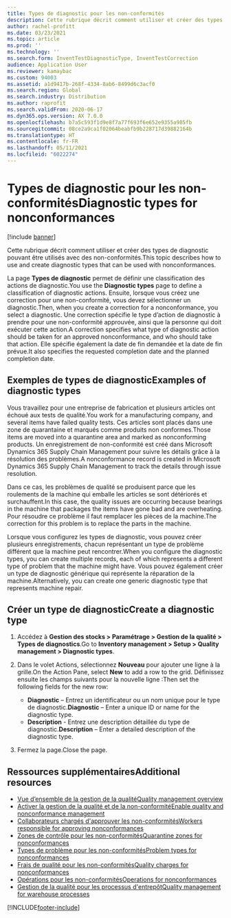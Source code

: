 ```yaml
---
title: Types de diagnostic pour les non-conformités
description: Cette rubrique décrit comment utiliser et créer des types de diagnostic pouvant être utilisés avec des non-conformités.
author: rachel-profitt
ms.date: 03/23/2021
ms.topic: article
ms.prod: ''
ms.technology: ''
ms.search.form: InventTestDiagnosticType, InventTestCorrection
audience: Application User
ms.reviewer: kamaybac
ms.custom: 94003
ms.assetid: a1d9417b-268f-4334-8ab6-8499d6c3acf0
ms.search.region: Global
ms.search.industry: Distribution
ms.author: raprofit
ms.search.validFrom: 2020-06-17
ms.dyn365.ops.version: AX 7.0.0
ms.openlocfilehash: b7a5c593f1d9e8f7a77f693f6e652e9355a985fb
ms.sourcegitcommit: 08ce2a9ca1f02064beabfb9b228717d39882164b
ms.translationtype: HT
ms.contentlocale: fr-FR
ms.lasthandoff: 05/11/2021
ms.locfileid: "6022274"
---
```

# <a name="diagnostic-types-for-nonconformances"></a><span data-ttu-id="01ca8-103">Types de diagnostic pour les non-conformités</span><span class="sxs-lookup"><span data-stu-id="01ca8-103">Diagnostic types for nonconformances</span></span>

[!include [banner](../includes/banner.md)]

<span data-ttu-id="01ca8-104">Cette rubrique décrit comment utiliser et créer des types de diagnostic pouvant être utilisés avec des non-conformités.</span><span class="sxs-lookup"><span data-stu-id="01ca8-104">This topic describes how to use and create diagnostic types that can be used with nonconformances.</span></span>

<span data-ttu-id="01ca8-105">La page **Types de diagnostic** permet de définir une classification des actions de diagnostic.</span><span class="sxs-lookup"><span data-stu-id="01ca8-105">You use the **Diagnostic types** page to define a classification of diagnostic actions.</span></span> <span data-ttu-id="01ca8-106">Ensuite, lorsque vous créez une correction pour une non-conformité, vous devez sélectionner un diagnostic.</span><span class="sxs-lookup"><span data-stu-id="01ca8-106">Then, when you create a correction for a nonconformance, you select a diagnostic.</span></span> <span data-ttu-id="01ca8-107">Une correction spécifie le type d’action de diagnostic à prendre pour une non-conformité approuvée, ainsi que la personne qui doit exécuter cette action.</span><span class="sxs-lookup"><span data-stu-id="01ca8-107">A correction specifies what type of diagnostic action should be taken for an approved nonconformance, and who should take that action.</span></span> <span data-ttu-id="01ca8-108">Elle spécifie également la date de fin demandée et la date de fin prévue.</span><span class="sxs-lookup"><span data-stu-id="01ca8-108">It also specifies the requested completion date and the planned completion date.</span></span>

## <a name="examples-of-diagnostic-types"></a><span data-ttu-id="01ca8-109">Exemples de types de diagnostic</span><span class="sxs-lookup"><span data-stu-id="01ca8-109">Examples of diagnostic types</span></span>

<span data-ttu-id="01ca8-110">Vous travaillez pour une entreprise de fabrication et plusieurs articles ont échoué aux tests de qualité.</span><span class="sxs-lookup"><span data-stu-id="01ca8-110">You work for a manufacturing company, and several items have failed quality tests.</span></span> <span data-ttu-id="01ca8-111">Ces articles sont placés dans une zone de quarantaine et marqués comme produits non conformes.</span><span class="sxs-lookup"><span data-stu-id="01ca8-111">Those items are moved into a quarantine area and marked as nonconforming products.</span></span> <span data-ttu-id="01ca8-112">Un enregistrement de non-conformité est créé dans Microsoft Dynamics 365 Supply Chain Management pour suivre les détails grâce à la résolution des problèmes.</span><span class="sxs-lookup"><span data-stu-id="01ca8-112">A nonconformance record is created in Microsoft Dynamics 365 Supply Chain Management to track the details through issue resolution.</span></span>

<span data-ttu-id="01ca8-113">Dans ce cas, les problèmes de qualité se produisent parce que les roulements de la machine qui emballe les articles se sont détériorés et surchauffent.</span><span class="sxs-lookup"><span data-stu-id="01ca8-113">In this case, the quality issues are occurring because bearings in the machine that packages the items have gone bad and are overheating.</span></span> <span data-ttu-id="01ca8-114">Pour résoudre ce problème il faut remplacer les pièces de la machine.</span><span class="sxs-lookup"><span data-stu-id="01ca8-114">The correction for this problem is to replace the parts in the machine.</span></span>

<span data-ttu-id="01ca8-115">Lorsque vous configurez les types de diagnostic, vous pouvez créer plusieurs enregistrements, chacun représentant un type de problème différent que la machine peut rencontrer.</span><span class="sxs-lookup"><span data-stu-id="01ca8-115">When you configure the diagnostic types, you can create multiple records, each of which represents a different type of problem that the machine might have.</span></span> <span data-ttu-id="01ca8-116">Vous pouvez également créer un type de diagnostic générique qui représente la réparation de la machine.</span><span class="sxs-lookup"><span data-stu-id="01ca8-116">Alternatively, you can create one generic diagnostic type that represents machine repair.</span></span>

## <a name="create-a-diagnostic-type"></a><span data-ttu-id="01ca8-117">Créer un type de diagnostic</span><span class="sxs-lookup"><span data-stu-id="01ca8-117">Create a diagnostic type</span></span>

1. <span data-ttu-id="01ca8-118">Accédez à **Gestion des stocks \> Paramétrage \> Gestion de la qualité \> Types de diagnostics**.</span><span class="sxs-lookup"><span data-stu-id="01ca8-118">Go to **Inventory management \> Setup \> Quality management \> Diagnostic types**.</span></span>
1. <span data-ttu-id="01ca8-119">Dans le volet Actions, sélectionnez **Nouveau** pour ajouter une ligne à la grille.</span><span class="sxs-lookup"><span data-stu-id="01ca8-119">On the Action Pane, select **New** to add a row to the grid.</span></span> <span data-ttu-id="01ca8-120">Définissez ensuite les champs suivants pour la nouvelle ligne :</span><span class="sxs-lookup"><span data-stu-id="01ca8-120">Then set the following fields for the new row:</span></span>

    - <span data-ttu-id="01ca8-121">**Diagnostic** – Entrez un identificateur ou un nom unique pour le type de diagnostic.</span><span class="sxs-lookup"><span data-stu-id="01ca8-121">**Diagnostic** – Enter a unique ID or name for the diagnostic type.</span></span>
    - <span data-ttu-id="01ca8-122">**Description** - Entrez une description détaillée du type de diagnostic.</span><span class="sxs-lookup"><span data-stu-id="01ca8-122">**Description** – Enter a detailed description of the diagnostic type.</span></span>

1. <span data-ttu-id="01ca8-123">Fermez la page.</span><span class="sxs-lookup"><span data-stu-id="01ca8-123">Close the page.</span></span>

## <a name="additional-resources"></a><span data-ttu-id="01ca8-124">Ressources supplémentaires</span><span class="sxs-lookup"><span data-stu-id="01ca8-124">Additional resources</span></span>

- [<span data-ttu-id="01ca8-125">Vue d’ensemble de la gestion de la qualité</span><span class="sxs-lookup"><span data-stu-id="01ca8-125">Quality management overview</span></span>](quality-management-processes.md)
- [<span data-ttu-id="01ca8-126">Activer la gestion de la qualité et de la non-conformité</span><span class="sxs-lookup"><span data-stu-id="01ca8-126">Enable quality and nonconformance management</span></span>](enable-quality-management.md)
- [<span data-ttu-id="01ca8-127">Collaborateurs chargés d'approuver les non-conformités</span><span class="sxs-lookup"><span data-stu-id="01ca8-127">Workers responsible for approving nonconformances</span></span>](quality-responsible-workers.md)
- [<span data-ttu-id="01ca8-128">Zones de contrôle pour les non-conformités</span><span class="sxs-lookup"><span data-stu-id="01ca8-128">Quarantine zones for nonconformances</span></span>](quality-quarantine-zones.md)
- [<span data-ttu-id="01ca8-129">Types de problème pour les non-conformités</span><span class="sxs-lookup"><span data-stu-id="01ca8-129">Problem types for nonconformances</span></span>](quality-problem-types.md)
- [<span data-ttu-id="01ca8-130">Frais de qualité pour les non-conformités</span><span class="sxs-lookup"><span data-stu-id="01ca8-130">Quality charges for nonconformances</span></span>](quality-charges.md)
- [<span data-ttu-id="01ca8-131">Opérations pour les non-conformités</span><span class="sxs-lookup"><span data-stu-id="01ca8-131">Operations for nonconformances</span></span>](quality-operations.md)
- [<span data-ttu-id="01ca8-132">Gestion de la qualité pour les processus d'entrepôt</span><span class="sxs-lookup"><span data-stu-id="01ca8-132">Quality management for warehouse processes</span></span>](quality-management-for-warehouses-processes.md)

[!INCLUDE[footer-include](../../includes/footer-banner.md)]
